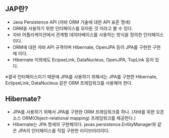 ## JAP란?
 * Java Persistence API (자바 ORM 기술에 대한 API 표준 명세)
 * ORM을 사용하기 위한 인터페이스를 모아둔 것 이라고 볼 수 있다.
 * 자바 어플리케이션에서 관계형 데이터베이스를 사용하는 방식을 정의한 인터페이스이다.
 * ORM에 대한 자바 API 규격이며 Hibernate, OpenJPA 등이 JPA를 구현한 구현체 이다.
 * Hibernate 이외에도 EcipseLink, DataNucleus, OpenJPA, TopLink 등이 있다.
 
※결국 인터페이스이기 때문에 JPA를 사용하기 위해서는 JPA를 구현한 Hibernate, EclipseLink, DataNucleus 같은 ORM 프레임워크를 사용해야 한다.

## Hibernate?
 * JPA를 사용하기 위해서 JPA를 구현한 ORM 프레임워크중 하나.
   (자바를 위한 오픈소스 ORM(Object-relational mapping) 프레임워크를 제공한다.)
 * Hibernate는 JPA 명세의 구현체이다. javax.persistence.EntityManager와 같은 JPA의 인터페이스를 직접 구현한 라이브러리이다.

